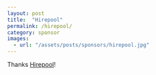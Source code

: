 ```yaml
---
layout: post
title:  "Hirepool"
permalink: /hirepool/
category: sponsor
images: 
  - url: "/assets/posts/sponsors/hirepool.jpg"
---
```


Thanks [Hirepool](http://www.hirepool.co.nz)!
